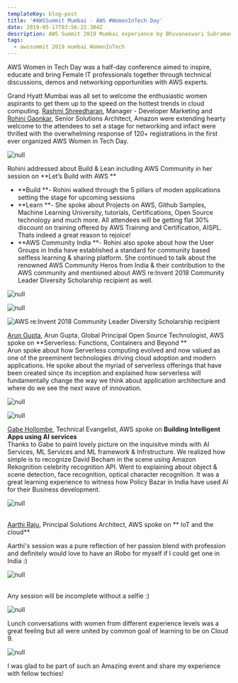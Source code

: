```yaml
---
templateKey: blog-post
title: '#AWSSummit Mumbai - AWS #WomenInTech Day'
date: 2019-05-17T03:56:22.304Z
description: AWS Summit 2019 Mumbai experience by Bhuvaneswari Subramani
tags:
  - awssummit 2019 mumbai WomenInTech
---
```

AWS Women in Tech Day was a half-day conference aimed to inspire, educate and bring Female IT professionals together through technical discussions, demos and networking opportunities with AWS experts.

Grand Hyatt Mumbai was all set to welcome the enthusiastic women aspirants to get them up to the speed on the hottest trends in cloud computing.  [Rashmi Shreedharan](https://www.linkedin.com/in/rashmis/), Manager - Developer Marketing and [Rohini Gaonkar](https://in.linkedin.com/in/rohini-gaonkar-b909a12b), Senior Solutions Architect, Amazon were extending hearty welcome to the attendees to set a stage for networking and infact were thrilled with the overwhelming response of 120+ registrations in the first ever organized AWS Women in Tech Day.

![null](/img/wit_registration.png)

Rohini addressed about Build & Lean including AWS Community in her session on **Let’s Build with AWS **

* **Build **- Rohini walked through the 5 pillars of moden applications setting the stage for upcoming sessions
* **Learn **- She spoke about Projects on AWS, Github Samples, Machine Learning University, tutorials, Certifications, Open Source technology and much more. All attendees will be getting flat 30% discount on training offered by AWS Training and Certification, AISPL. Thats indeed a great reason to rejoice!
* **AWS Community India **- Rohini also spoke about how the User Groups in India have established a standard for community based selfless learning & sharing platform. She continued to talk about the renowned AWS Community Heros from India & their contribution to the AWS community and mentioned about AWS re:Invent 2018 Community Leader Diversity Scholarship recipient as well.

![null](/img/wit_rohini.png)

![null](/img/wit_hero.png)

![AWS re:Invent 2018 Community Leader Diversity Scholarship recipient](/img/wit_bhu.png)

[Arun Gupta](https://www.linkedin.com/in/arunpgupta/), Arun Gupta, Global Principal Open Source Technologist, AWS spoke on **Serverless: Functions, Containers and Beyond **\
Arun spoke about how Serverless computing evolved and now valued as one of the preeminent technologies driving cloud adoption and modern applications. He spoke about the myriad of serverless offerings that have been created since its inception and explained how serverless will fundamentally change the way we think about application architecture and where do we see the next wave of innovation.

![null](/img/wit_arun.png)

![null](/img/wit_womenintech.png)

[Gabe Hollombe](https://www.linkedin.com/in/gabehollombe/), Technical Evangelist, AWS spoke on **Building Intelligent Apps using AI services** \
Thanks to Gabe to paint lovely picture on the inquisitve minds with AI Services, ML Services and ML framework & Infrstructure. We realized how simple is to recognize David Becham in the scene using Amazon Rekognition celebrity recognition API. Went to explaining about object & scene detection, face recognition, optical character recognition. It was a great learning experience to witness how Policy Bazar in India have used AI for their Business development.

![null](/img/wit_gabe.png)

\
[Aarthi Raju](https://www.linkedin.com/in/aarthi-raju/), Principal Solutions Architect, AWS spoke on ** IoT and the cloud**

Aarthi's session was a pure reflection of her passion blend with profession and definitely would love to have an iRobo for myself if I could get one in India :) 

![null](/img/wit_aarti.png)

\
Any session will be incomplete without a selfie :) 

![null](/img/wit_selfitime.png)

Lunch conversations with women from different experience levels was a great feeling but all were united by common goal of learning to be on Cloud 9.

![null](/img/wit_lunch.png)

I was glad to be part of such an Amazing event and share my experience with fellow techies!

